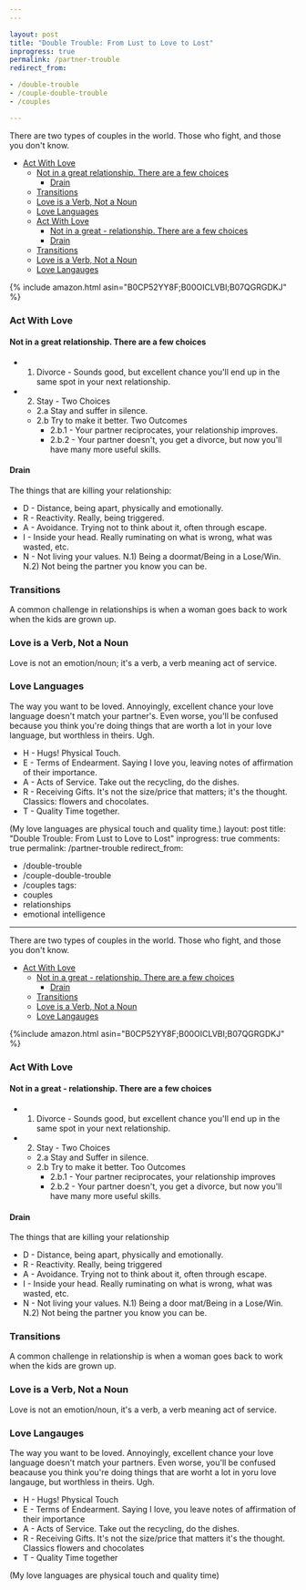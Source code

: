 ```yaml
---
---

layout: post
title: "Double Trouble: From Lust to Love to Lost"
inprogress: true
permalink: /partner-trouble
redirect_from:

- /double-trouble
- /couple-double-trouble
- /couples

---
```


There are two types of couples in the world. Those who fight, and those you don't know.

<!-- prettier-ignore-start -->
<!-- vim-markdown-toc-start -->

- [Act With Love](#act-with-love)
  - [Not in a great relationship. There are a few choices](#not-in-a-great-relationship-there-are-a-few-choices)
    - [Drain](#drain)
  - [Transitions](#transitions)
  - [Love is a Verb, Not a Noun](#love-is-a-verb-not-a-noun)
  - [Love Languages](#love-languages)
  - [Act With Love](#act-with-love-1)
    - [Not in a great - relationship. There are a few choices](#not-in-a-great---relationship-there-are-a-few-choices)
    - [Drain](#drain-1)
  - [Transitions](#transitions-1)
  - [Love is a Verb, Not a Noun](#love-is-a-verb-not-a-noun-1)
  - [Love Langauges](#love-langauges)

<!-- vim-markdown-toc-end -->
<!-- prettier-ignore-end -->

{% include amazon.html asin="B0CP52YY8F;B00OICLVBI;B07QGRGDKJ" %}

### Act With Love

#### Not in a great relationship. There are a few choices

- 1. Divorce - Sounds good, but excellent chance you'll end up in the same spot in your next relationship.
- 2. Stay - Two Choices
  - 2.a Stay and suffer in silence.
  - 2.b Try to make it better. Two Outcomes
    - 2.b.1 - Your partner reciprocates, your relationship improves.
    - 2.b.2 - Your partner doesn't, you get a divorce, but now you'll have many more useful skills.

#### Drain

The things that are killing your relationship:

- D - Distance, being apart, physically and emotionally.
- R - Reactivity. Really, being triggered.
- A - Avoidance. Trying not to think about it, often through escape.
- I - Inside your head. Really ruminating on what is wrong, what was wasted, etc.
- N - Not living your values.
  N.1) Being a doormat/Being in a Lose/Win.
  N.2) Not being the partner you know you can be.

### Transitions

A common challenge in relationships is when a woman goes back to work when the kids are grown up.

### Love is a Verb, Not a Noun

Love is not an emotion/noun; it's a verb, a verb meaning act of service.

### Love Languages

The way you want to be loved. Annoyingly, excellent chance your love language doesn't match your partner's. Even worse, you'll be confused because you think you're doing things that are worth a lot in your love language, but worthless in theirs. Ugh.

- H - Hugs! Physical Touch.
- E - Terms of Endearment. Saying I love you, leaving notes of affirmation of their importance.
- A - Acts of Service. Take out the recycling, do the dishes.
- R - Receiving Gifts. It's not the size/price that matters; it's the thought. Classics: flowers and chocolates.
- T - Quality Time together.

(My love languages are physical touch and quality time.)
layout: post
title: "Double Trouble: From Lust to Love to Lost"
inprogress: true
comments: true
permalink: /partner-trouble
redirect_from:

- /double-trouble
- /couple-double-trouble
- /couples
  tags:
- couples
- relationships
- emotional intelligence

---

There are two types of couples in the world. Those who fight, and those you don't know.

<!-- prettier-ignore-start -->
<!-- vim-markdown-toc-start -->

- [Act With Love](#act-with-love)
  - [Not in a great - relationship. There are a few choices](#not-in-a-great---relationship-there-are-a-few-choices)
    - [Drain](#drain)
  - [Transitions](#transitions)
  - [Love is a Verb, Not a Noun](#love-is-a-verb-not-a-noun)
  - [Love Langauges](#love-langauges)

<!-- vim-markdown-toc-end -->
<!-- prettier-ignore-end -->

{%include amazon.html asin="B0CP52YY8F;B00OICLVBI;B07QGRGDKJ" %}

### Act With Love

#### Not in a great - relationship. There are a few choices

- 1. Divorce - Sounds good, but excellent chance you'll end up in the same spot in your next relationship.
- 2. Stay - Two Choices
  - 2.a Stay and Suffer in silence.
  - 2.b Try to make it better. Too Outcomes
    - 2.b.1 - Your partner reciprocates, your relationship improves
    - 2.b.2 - Your partner doesn't, you get a divorce, but now you'll have many more useful skills.

#### Drain

The things that are killing your relationship

- D - Distance, being apart, physically and emotionally.
- R - Reactivity. Really, being triggered
- A - Avoidance. Trying not to think about it, often through escape.
- I - Inside your head. Really ruminating on what is wrong, what was wasted, etc.
- N - Not living your values. N.1) Being a door mat/Being in a Lose/Win. N.2) Not being the partner you know you can be.

### Transitions

A common challenge in relationship is when a woman goes back to work when the kids are grown up.

### Love is a Verb, Not a Noun

Love is not an emotion/noun, it's a verb, a verb meaning act of service.

### Love Langauges

The way you want to be loved. Annoyingly, excellent chance your love language doesn't match your partners. Even worse, you'll be confused beacause you think you're doing things that are worht a lot in yoru love langauge, but worthless in theirs. Ugh.

- H - Hugs! Physical Touch
- E - Terms of Endearment. Saying I love, you leave notes of affirmation of their importance
- A - Acts of Service. Take out the recycling, do the dishes.
- R - Receiving Gifts. It's not the size/price that matters it's the thought. Classics flowers and chocolates
- T - Quality Time together

(My love languages are physical touch and quality time)
